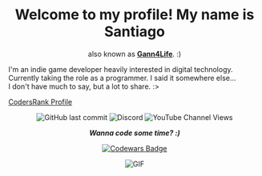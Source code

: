 [//]: # "This is supposed to be a markdown comment, hello! OwO/"
 
<div align="center">

# Welcome to my profile! My name is Santiago
also known as <b>[Gann4Life](https://gann4life.itch.io)</b>. :)
  
</div>

I'm an indie game developer heavily interested in digital technology.<br> 
Currently taking the role as a programmer.
I said it somewhere else... <br>
I don't have much to say, but a lot to share. :>

[CodersRank Profile](https://profile.codersrank.io/user/gann4life/)

<div align="center">

![GitHub last commit](https://img.shields.io/github/last-commit/gann4life/gann4life?label=Last%20Ediit&style=for-the-badge)
![Discord](https://img.shields.io/discord/521772451504455680?color=lightgrey&label=Discord%20Server&style=for-the-badge)
![YouTube Channel Views](https://img.shields.io/youtube/channel/views/UCVv_eTgcWq3QNxWY_HFWBOw?label=YouTube%20Views&style=for-the-badge)    

</div>
    
<div align="center">    

***Wanna code some time? :)***

[![Codewars Badge](https://www.codewars.com/users/Gann4Life/badges/large)](https://www.codewars.com/r/ipj2ng)

![GIF](https://media.giphy.com/media/gjrYDwbjnK8x36xZIO/giphy.gif)
  
</div>
